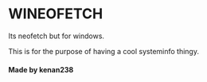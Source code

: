 # WINEOFETCH
Its neofetch but for windows.

This is for the purpose of having a cool systeminfo thingy.
#### Made by kenan238